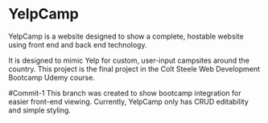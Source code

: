# YelpCamp

YelpCamp is a website designed to show a complete, hostable website using front end and back end technology. 

It is designed to mimic Yelp for custom, user-input campsites around the country. This project is the final project in the Colt Steele Web Development Bootcamp Udemy course. 

#Commit-1
This branch was created to show bootcamp integration for easier front-end viewing. Currently, YelpCamp only has CRUD editability and simple styling. 
